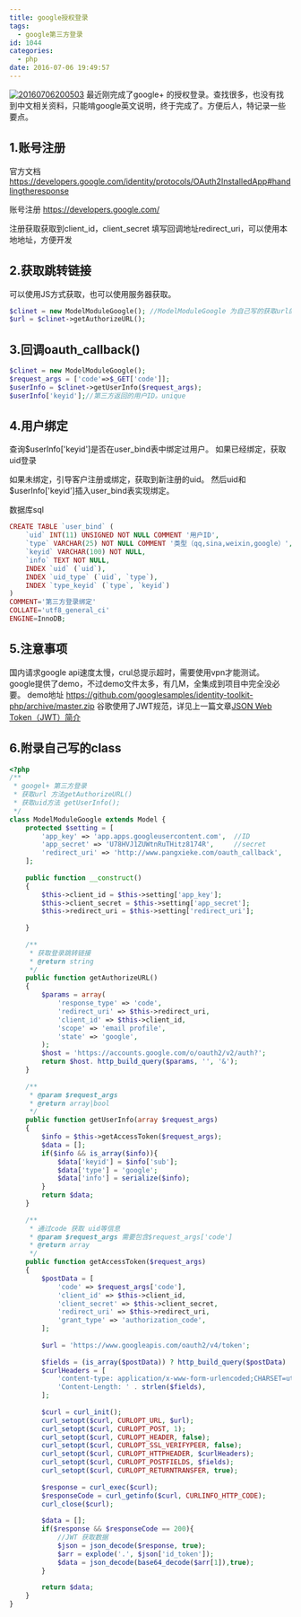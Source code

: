 ```yaml
---
title: google授权登录
tags:
  - google第三方登录
id: 1044
categories:
  - php
date: 2016-07-06 19:49:57
---
```


[![20160706200503](/images/2016/07/20160706200503.png)](/images/2016/07/20160706200503.png)
最近刚完成了google+ 的授权登录。查找很多，也没有找到中文相关资料，只能啃google英文说明，终于完成了。方便后人，特记录一些要点。

## 1.账号注册

官方文档 
https://developers.google.com/identity/protocols/OAuth2InstalledApp#handlingtheresponse

账号注册
https://developers.google.com/

注册获取获取到client_id，client_secret
填写回调地址redirect_uri，可以使用本地地址，方便开发

## 2.获取跳转链接

可以使用JS方式获取，也可以使用服务器获取。

```php
$clinet = new ModelModuleGoogle(); //ModelModuleGoogle 为自己写的获取url的class，代码见附录
$url = $clinet->getAuthorizeURL();
```

## 3.回调oauth_callback()

```php
$clinet = new ModelModuleGoogle();
$request_args = ['code'=>$_GET['code']];
$userInfo = $clinet->getUserInfo($request_args);
$userInfo['keyid'];//第三方返回的用户ID。unique
```

## 4.用户绑定

查询$userInfo['keyid']是否在user_bind表中绑定过用户。
如果已经绑定，获取uid登录

如果未绑定，引导客户注册或绑定，获取到新注册的uid。
然后uid和$userInfo['keyid']插入user_bind表实现绑定。

数据库sql

```php
CREATE TABLE `user_bind` (
    `uid` INT(11) UNSIGNED NOT NULL COMMENT '用户ID',
    `type` VARCHAR(25) NOT NULL COMMENT '类型（qq,sina,weixin,google）',
    `keyid` VARCHAR(100) NOT NULL,
    `info` TEXT NOT NULL,
    INDEX `uid` (`uid`),
    INDEX `uid_type` (`uid`, `type`),
    INDEX `type_keyid` (`type`, `keyid`)
)
COMMENT='第三方登录绑定'
COLLATE='utf8_general_ci'
ENGINE=InnoDB;
```

## 5.注意事项

国内请求google api速度太慢，crul总提示超时，需要使用vpn才能测试。
google提供了demo，不过demo文件太多，有几M，全集成到项目中完全没必要。
demo地址 https://github.com/googlesamples/identity-toolkit-php/archive/master.zip
谷歌使用了JWT规范，详见上一篇文章[JSON Web Token（JWT）简介](http://www.pangxieke.com/share/1042.html)

## 6.附录自己写的class

```php
<?php
/**
 * googel+ 第三方登录
 * 获取url 方法getAuthorizeURL()
 * 获取uid方法 getUserInfo();
 */
class ModelModuleGoogle extends Model {
    protected $setting = [
        'app_key' => 'app.apps.googleusercontent.com',  //ID
        'app_secret' => 'U78HVJ1ZUWtnRuTHitz8174R',     //secret
        'redirect_uri' => 'http://www.pangxieke.com/oauth_callback',   //回调地址
    ];
 
    public function __construct()
    {
        $this->client_id = $this->setting['app_key'];
        $this->client_secret = $this->setting['app_secret'];
        $this->redirect_uri = $this->setting['redirect_uri'];
 
    }
 
    /**
     * 获取登录跳转链接
     * @return string
     */
    public function getAuthorizeURL()
    {
        $params = array(
            'response_type' => 'code',
            'redirect_uri' => $this->redirect_uri,
            'client_id' => $this->client_id,
            'scope' => 'email profile',
            'state' => 'google',
        );
        $host = 'https://accounts.google.com/o/oauth2/v2/auth?';
        return $host. http_build_query($params, '', '&');
    }
 
    /**
     * @param $request_args
     * @return array|bool
     */
    public function getUserInfo(array $request_args)
    {
        $info = $this->getAccessToken($request_args);
        $data = [];
        if($info && is_array($info)){
            $data['keyid'] = $info['sub'];
            $data['type'] = 'google';
            $data['info'] = serialize($info);
        }
        return $data;
    }
 
    /**
     * 通过code 获取 uid等信息
     * @param $request_args 需要包含$request_args['code']
     * @return array
     */
    public function getAccessToken($request_args)
    {
        $postData = [
            'code' => $request_args['code'],
            'client_id' => $this->client_id,
            'client_secret' => $this->client_secret,
            'redirect_uri' => $this->redirect_uri,
            'grant_type' => 'authorization_code',
        ];
 
        $url = 'https://www.googleapis.com/oauth2/v4/token';
 
        $fields = (is_array($postData)) ? http_build_query($postData) : $postData;
        $curlHeaders = [
            'content-type: application/x-www-form-urlencoded;CHARSET=utf-8',
            'Content-Length: ' . strlen($fields),
        ];
 
        $curl = curl_init();
        curl_setopt($curl, CURLOPT_URL, $url);
        curl_setopt($curl, CURLOPT_POST, 1);
        curl_setopt($curl, CURLOPT_HEADER, false);
        curl_setopt($curl, CURLOPT_SSL_VERIFYPEER, false);
        curl_setopt($curl, CURLOPT_HTTPHEADER, $curlHeaders);
        curl_setopt($curl, CURLOPT_POSTFIELDS, $fields);
        curl_setopt($curl, CURLOPT_RETURNTRANSFER, true);
 
        $response = curl_exec($curl);
        $responseCode = curl_getinfo($curl, CURLINFO_HTTP_CODE);
        curl_close($curl);
 
        $data = [];
        if($response && $responseCode == 200){
            //JWT 获取数据
            $json = json_decode($response, true);
            $arr = explode('.', $json['id_token']);
            $data = json_decode(base64_decode($arr[1]),true);
        }
 
        return $data;
    }
}
```